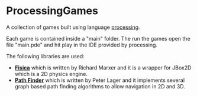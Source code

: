 ProcessingGames
===============

A collection of games built using language [processing](https://www.processing.org/).

Each game is contained inside a "main" folder. The run the games open the file "main.pde" and hit play in the IDE provided by processing.

The following libraries are used:
* **[Fisica](http://www.ricardmarxer.com/fisica/)** which is written by Richard Marxer and it is a wrapper for JBox2D which is a 2D physics engine.
* **[Path Finder](http://lagers.org.uk/pfind/index.html)** which is written by Peter Lager and it implements several graph based path finding algorithms to allow navigation in 2D and 3D.
